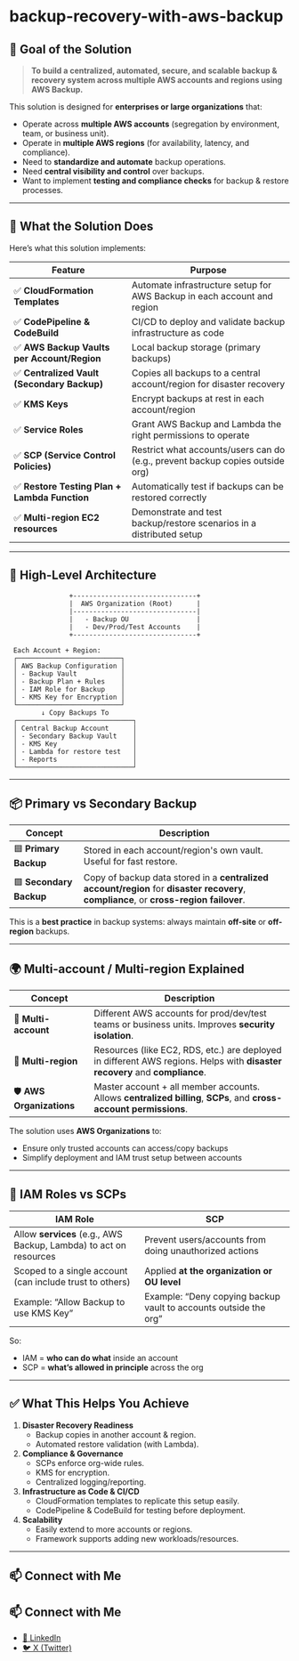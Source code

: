 # backup-recovery-with-aws-backup


## 🎯 **Goal of the Solution**

> **To build a centralized, automated, secure, and scalable backup & recovery system across multiple AWS accounts and regions using AWS Backup.**

This solution is designed for **enterprises or large organizations** that:
- Operate across **multiple AWS accounts** (segregation by environment, team, or business unit).
- Operate in **multiple AWS regions** (for availability, latency, and compliance).
- Need to **standardize and automate** backup operations.
- Need **central visibility and control** over backups.
- Want to implement **testing and compliance checks** for backup & restore processes.

---

## 🔧 **What the Solution Does**

Here’s what this solution implements:

| Feature | Purpose |
|--------|---------|
| ✅ **CloudFormation Templates** | Automate infrastructure setup for AWS Backup in each account and region |
| ✅ **CodePipeline & CodeBuild** | CI/CD to deploy and validate backup infrastructure as code |
| ✅ **AWS Backup Vaults per Account/Region** | Local backup storage (primary backups) |
| ✅ **Centralized Vault (Secondary Backup)** | Copies all backups to a central account/region for disaster recovery |
| ✅ **KMS Keys** | Encrypt backups at rest in each account/region |
| ✅ **Service Roles** | Grant AWS Backup and Lambda the right permissions to operate |
| ✅ **SCP (Service Control Policies)** | Restrict what accounts/users can do (e.g., prevent backup copies outside org) |
| ✅ **Restore Testing Plan + Lambda Function** | Automatically test if backups can be restored correctly |
| ✅ **Multi-region EC2 resources** | Demonstrate and test backup/restore scenarios in a distributed setup |


---

## 🧠 **High-Level Architecture**

```
               +-------------------------------+
               |  AWS Organization (Root)      |
               |-------------------------------|
               |   - Backup OU                 |
               |   - Dev/Prod/Test Accounts    |
               +-------------------------------+

 Each Account + Region:
 ┌──────────────────────────┐
 │ AWS Backup Configuration │
 │ - Backup Vault           │
 │ - Backup Plan + Rules    │
 │ - IAM Role for Backup    │
 │ - KMS Key for Encryption │
 └──────────────────────────┘
        ↓ Copy Backups To
 ┌─────────────────────────────┐
 │ Central Backup Account      │
 │ - Secondary Backup Vault    │
 │ - KMS Key                   │
 │ - Lambda for restore test   │
 │ - Reports                   │
 └─────────────────────────────┘
```

---

## 📦 **Primary vs Secondary Backup**

| Concept | Description |
|--------|-------------|
| 🟦 **Primary Backup** | Stored in each account/region's own vault. Useful for fast restore. |
| 🟩 **Secondary Backup** | Copy of backup data stored in a **centralized account/region** for **disaster recovery**, **compliance**, or **cross-region failover**. |

This is a **best practice** in backup systems: always maintain **off-site** or **off-region** backups.

---

## 🌍 **Multi-account / Multi-region Explained**

| Concept | Description |
|--------|-------------|
| 🔹 **Multi-account** | Different AWS accounts for prod/dev/test teams or business units. Improves **security isolation**. |
| 🔸 **Multi-region** | Resources (like EC2, RDS, etc.) are deployed in different AWS regions. Helps with **disaster recovery** and **compliance**. |
| 🛡️ **AWS Organizations** | Master account + all member accounts. Allows **centralized billing**, **SCPs**, and **cross-account permissions**. |

The solution uses **AWS Organizations** to:
- Ensure only trusted accounts can access/copy backups
- Simplify deployment and IAM trust setup between accounts

---

## 🔐 **IAM Roles vs SCPs**

| IAM Role | SCP |
|----------|-----|
| Allow **services** (e.g., AWS Backup, Lambda) to act on resources | Prevent users/accounts from doing unauthorized actions |
| Scoped to a single account (can include trust to others) | Applied **at the organization or OU level** |
| Example: “Allow Backup to use KMS Key” | Example: “Deny copying backup vault to accounts outside the org” |

So:
- IAM = **who can do what** inside an account
- SCP = **what’s allowed in principle** across the org

---

## ✅ **What This Helps You Achieve**

1. **Disaster Recovery Readiness**
   - Backup copies in another account & region.
   - Automated restore validation (with Lambda).
2. **Compliance & Governance**
   - SCPs enforce org-wide rules.
   - KMS for encryption.
   - Centralized logging/reporting.
3. **Infrastructure as Code & CI/CD**
   - CloudFormation templates to replicate this setup easily.
   - CodePipeline & CodeBuild for testing before deployment.
4. **Scalability**
   - Easily extend to more accounts or regions.
   - Framework supports adding new workloads/resources.



---
## 📫 Connect with Me

## 📫 Connect with Me

- [💼 LinkedIn](https://www.linkedin.com/in/mouad-ayoub-255a50304/)
- [🐦 X (Twitter)](http://x.com/AyoubMouad1971)

